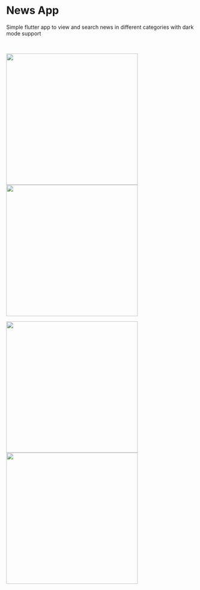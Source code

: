 # News App

Simple flutter app to view and search news in different categories with dark mode support 

<br>

<img src="https://cdn.discordapp.com/attachments/694933808885268531/951491405082152960/Screenshot_2022-03-10-15-45-32-087_com.example.news_app_flutter.jpg" width="350" ><br>
<img src="https://cdn.discordapp.com/attachments/694933808885268531/951491404792758402/Screenshot_2022-03-10-15-45-46-435_com.example.news_app_flutter.jpg" width="350" ><br>

<img src="https://cdn.discordapp.com/attachments/694933808885268531/951491404176166933/Screenshot_2022-03-10-15-46-25-418_com.example.news_app_flutter.jpg" width="350" ><br>
<img src="https://cdn.discordapp.com/attachments/694933808885268531/951491404423655434/Screenshot_2022-03-10-15-46-01-287_com.example.news_app_flutter.jpg" width="350" ><br>




